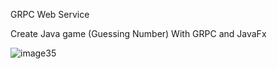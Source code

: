 GRPC Web Service

Create Java game (Guessing Number) With GRPC and JavaFx

![image35](https://user-images.githubusercontent.com/102489525/235790597-0b3e4492-abd4-42d7-8414-8e4d4b195e7b.gif)

